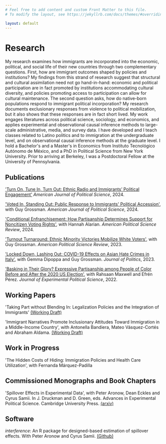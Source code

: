 ```yaml
---
# Feel free to add content and custom Front Matter to this file.
# To modify the layout, see https://jekyllrb.com/docs/themes/#overriding-theme-defaults

layout: default
---
```

# Research
My research examines how immigrants are incorporated into the economic, political, and social life of their new countries through two complementary questions. First, how are immigrant outcomes shaped by policies and institutions? My findings from this strand of research suggest that structural and cultural assimilation need not go hand-in-hand: economic and political participation are in fact promoted by institutions accommodating cultural diversity, and policies promoting access to participation can allow for cultural maintenance. The second question asks, how do native-born populations respond to immigrant political incorporation? My research documents exclusionary responses from violence to political mobilization, but it also shows that these responses are in fact short lived. My work engages literatures across political science, sociology, and economics, and applies experimental and observational causal inference methods to large-scale administrative, media, and survey data. I have developed and I teach classes related to Latino politics and to immigration at the undergraduate level, and on observational causal inference methods at the graduate level. I hold a Bachelor's and a Master's in Economics from Instituto Tecnológico Autónomo de México, and a PhD in Political Science from New York University. Prior to arriving at Berkeley, I was a Postdoctoral Fellow at the University of Pennsylvania.

## Publications

<a href="https://onlinelibrary.wiley.com/doi/10.1111/ajps.12911?af=R" rel="nofollow">'Turn On, Tune In, Turn Out: Ethnic Radio and Immigrants’ Political Engagement'</a> *American Journal of Political Science*, 2024.

<a href="https://onlinelibrary.wiley.com/doi/10.1111/ajps.12877" rel="nofollow">'Voted In, Standing Out: Public Response to Immigrants' Political Accession'</a>, with Guy Grossman. *American Journal of Political Science*, 2024.

<a href="https://www.cambridge.org/core/journals/american-political-science-review/article/conditional-enfranchisement-how-partisanship-determines-support-for-noncitizen-voting-rights/30A9899F69BDEDDFF502D19B12E98D3C" rel="nofollow">'Conditional Enfranchisement: How Partisanship Determines Support for Noncitizen Voting Rights'</a>, with Hannah Alarian. *American Political Science Review*, 2024.

<a href="https://www.cambridge.org/core/journals/american-political-science-review/article/turnout-turnaround-ethnic-minority-victories-mobilize-white-voters/2691D0ED674802DF7A9A71FA49A5A807" rel="nofollow">'Turnout Turnaround: Ethnic Minority Victories Mobilize White Voters'</a>, with Guy Grossman. *American Political Science Review*, 2023.

<a href="https://www.journals.uchicago.edu/doi/10.1086/722346" rel="nofollow">'Locked Down, Lashing Out: COVID-19 Effects on Asian Hate Crimes in Italy'</a>, with Gemma Dipoppa and Guy Grossman. *Journal of Politics*, 2023.

<a href="https://www.cambridge.org/core/journals/journal-of-experimental-political-science/article/basking-in-their-glory-expressive-partisanship-among-people-of-color-before-and-after-the-2020-us-election/F65BF2E00E0AFF233AC7D17E413E2665" rel="nofollow">'Basking in Their Glory? Expressive Partisanship among People of Color Before and After the 2020 US Election'</a>, with Rahsaan Maxwell and Efrén Pérez. *Journal of Experimental Political Science*, 2022.

## Working Papers
'Taking Part without Blending In: Legalization Policies and the Integration of Immigrants'
<a href="https://drive.google.com/file/d/1YxTY0RCve3UC75b08twibr0XiZay8Cay/view?usp=sharing" rel="nofollow">(Working Draft)</a>

'Immigrant Narratives Promote Inclusionary Attitudes Toward Immigration in a Middle-Income Country', with Antonella Bandiera, Mateo Vásquez-Cortés and Abraham Aldama. <a href="https://osf.io/preprints/osf/xzhwv" rel="nofollow">(Working Draft)</a>

## Work in Progress
'The Hidden Costs of Hiding: Immigration Policies and Health Care Utilization', with Fernanda Márquez-Padilla

## Commissioned Monographs and Book Chapters
'Spillover Effects in Experimental Data', with Peter Aronow, Dean Eckles and Cyrus Samii. In J. Druckman and D. Green, eds. Advances in Experimental Political Science. Cambridge University Press.
<a href="https://arxiv.org/abs/2001.05444" rel="nofollow">(arxiv)</a>

## Software
*interference*: An R package for designed-based estimation of spillover effects. With Peter Aronow and Cyrus Samii.
<a href="https://github.com/szonszein/interference" rel="nofollow">(Github)</a>
